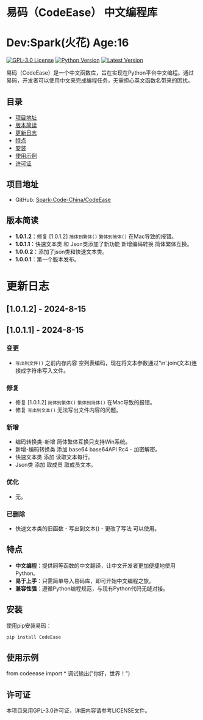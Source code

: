 # 易码（CodeEase） 中文编程库
# Dev:Spark(火花) Age:16

[![GPL-3.0 License](https://img.shields.io/badge/License-GPL%20v3-blue.svg)](https://www.gnu.org/licenses/gpl-3.0)
[![Python Version](https://img.shields.io/badge/Python-3.x-blue.svg)](https://www.python.org/)
[![Latest Version](https://img.shields.io/github/v/release/Spark-Code-China/codeease)](https://github.com/Spark-Code-China/codeease/releases/latest)

易码（CodeEase）是一个中文函数库，旨在实现在Python平台中文编程。通过易码，开发者可以使用中文来完成编程任务，无需担心英文函数名带来的困扰。

## 目录

- [项目地址](#项目地址)
- [版本简读](#版本简读)
- [更新日志](#更新日志)
- [特点](#特点)
- [安装](#安装)
- [使用示例](#使用示例)
- [许可证](#许可证)

## 项目地址

- GitHub: [Spark-Code-China/CodeEase](https://github.com/Spark-Code-China/CodeEase.git)

## 版本简读

- **1.0.1.2**：修复 [1.0.1.2] `简体到繁体()` `繁体到简体()` 在Mac导致的报错。
- **1.0.1.1**：快速文本类 和 Json类添加了新功能 新增编码转换 简体繁体互换。 
- **1.0.0.2**：添加了json类和快速文本类。
- **1.0.0.1**：第一个版本发布。

# 更新日志
## [1.0.1.2] - 2024-8-15
## [1.0.1.1] - 2024-8-15

### 变更

* `写出到文件()` 之前内存内容 空列表编码，现在将文本参数通过'\n'.join(文本)连接成字符串写入文件。

### 修复
* 修复 [1.0.1.2] `简体到繁体()` `繁体到简体()` 在Mac导致的报错。
* 修复 `写出到文本()` 无法写出文件内容的问题。

### 新增

* 编码转换类-新增 简体繁体互换只支持Win系统。 
* 新增-编码转换类 添加 base64 base64API Rc4 - 加密解密。 
* 快速文本类 添加 读取文本每行。 
* Json类 添加 取成员 取成员文本。

### 优化

* 无。

### 已删除

* 快速文本类的旧函数 - 写出到文本() - 更改了写法 可以使用。

## 特点

- **中文编程**：提供同等函数的中文翻译，让中文开发者更加便捷地使用Python。
- **易于上手**：只需简单导入易码库，即可开始中文编程之旅。
- **兼容性强**：遵循Python编程规范，与现有Python代码无缝对接。

## 安装

使用pip安装易码：

```bash
pip install CodeEase

```

## 使用示例

from codeease import *
调试输出("你好，世界！")

## 许可证

本项目采用GPL-3.0许可证，详细内容请参考LICENSE文件。
